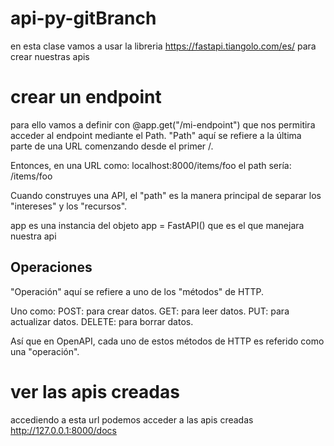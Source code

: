 # api-py-gitBranch
en esta clase vamos a usar la libreria https://fastapi.tiangolo.com/es/ para crear nuestras apis

# crear un endpoint 
para ello vamos a definir con @app.get("/mi-endpoint") que nos permitira acceder al endpoint mediante el Path. "Path" aquí se refiere a la última parte de una URL comenzando desde el primer /.

Entonces, en una URL como:
localhost:8000/items/foo
el path sería:
/items/foo

Cuando construyes una API, el "path" es la manera principal de separar los "intereses" y los "recursos".

app es una instancia del objeto app = FastAPI() que es el que manejara nuestra api

## Operaciones

"Operación" aquí se refiere a uno de los "métodos" de HTTP.

Uno como:
POST: para crear datos.
GET: para leer datos.
PUT: para actualizar datos.
DELETE: para borrar datos.

Así que en OpenAPI, cada uno de estos métodos de HTTP es referido como una "operación".


# ver las apis creadas 
accediendo a esta url podemos acceder a las apis creadas http://127.0.0.1:8000/docs